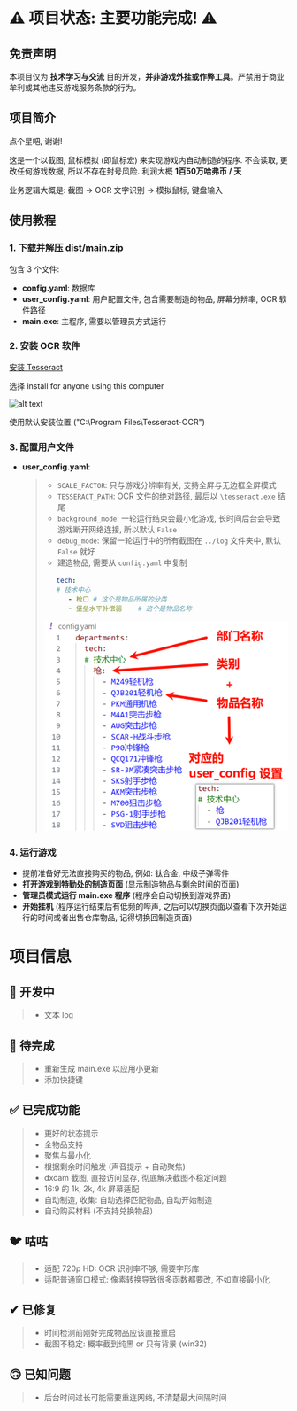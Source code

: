 # ⚠️ 项目状态: 主要功能完成! ⚠️

## 免责声明
本项目仅为 **技术学习与交流** 目的开发，**并非游戏外挂或作弊工具**。严禁用于商业牟利或其他违反游戏服务条款的行为。

## 项目简介  
点个星吧, 谢谢!  

这是一个以截图, 鼠标模拟 (即鼠标宏) 来实现游戏内自动制造的程序. 不会读取, 更改任何游戏数据, 所以不存在封号风险. 利润大概 **1百50万哈弗币 / 天**  

业务逻辑大概是: 截图 -> OCR 文字识别 -> 模拟鼠标, 键盘输入  

## 使用教程  
### 1. 下载并解压 dist/main.zip  
包含 3 个文件:  
* **config.yaml**: 数据库  
* **user_config.yaml**: 用户配置文件, 包含需要制造的物品, 屏幕分辨率, OCR 软件路径  
* **main.exe**: 主程序, 需要以管理员方式运行  

### 2. 安装 OCR 软件  
[安装 Tesseract](https://github.com/UB-Mannheim/tesseract/wiki)  

选择 install for anyone using this computer  

![alt text](.img/image.png)  

使用默认安装位置 ("C:\Program Files\Tesseract-OCR")  

### 3. 配置用户文件  
* **user_config.yaml**:  
    > * `SCALE_FACTOR`: 只与游戏分辨率有关, 支持全屏与无边框全屏模式  
    > * `TESSERACT_PATH`: OCR 文件的绝对路径, 最后以 `\tesseract.exe` 结尾  
    > * `background_mode`: 一轮运行结束会最小化游戏, 长时间后台会导致游戏断开网络连接, 所以默认 `False`  
    > * `debug_mode`: 保留一轮运行中的所有截图在 `../log` 文件夹中, 默认 `False` 就好  
    > * 建造物品, 需要从 `config.yaml` 中复制  
    > ```yaml  
    >    tech:   
    >    # 技术中心  
    >       - 枪口 # 这个是物品所属的分类  
    >       - 堡垒水平补偿器    # 这个是物品名称  
    > ```  
    > ![alt text](.img/image1.png)  

### 4. 运行游戏  
* 提前准备好无法直接购买的物品, 例如: 钛合金, 中级子弹零件  
* **打开游戏到特勤处的制造页面** (显示制造物品与剩余时间的页面)  
* **管理员模式运行 main.exe 程序** (程序会自动切换到游戏界面)  
* **开始挂机** (程序运行结束后有低频的哔声, 之后可以切换页面以查看下次开始运行的时间或者出售仓库物品, 记得切换回制造页面)  

# 项目信息  

## 📌 开发中  
> * 文本 log  

## 🚧 待完成  
> * 重新生成 main.exe 以应用小更新  
> * 添加快捷键  

## ✅ 已完成功能  
> * 更好的状态提示  
> * 全物品支持  
> * 聚焦与最小化  
> * 根据剩余时间触发 (声音提示 + 自动聚焦)  
> * dxcam 截图, 直接访问显存, 彻底解决截图不稳定问题  
> * 16:9 的 1k, 2k, 4k 屏幕适配  
> * 自动制造, 收集: 自动选择匹配物品, 自动开始制造  
> * 自动购买材料 (不支持兑换物品)  

## 🐦 咕咕  
> * 适配 720p HD: OCR 识别率不够, 需要字形库  
> * 适配普通窗口模式: 像素转换导致很多函数都要改, 不如直接最小化  

## ✔ 已修复  
> * 时间检测前刚好完成物品应该直接重启  
> * 截图不稳定: 概率截到纯黑 or 只有背景 (win32)  

## 🙃 已知问题  
> * 后台时间过长可能需要重连网络, 不清楚最大间隔时间  

